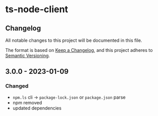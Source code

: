 # ts-node-client

## Changelog

All notable changes to this project will be documented in this file.

The format is based on [Keep a Changelog](https://keepachangelog.com/en/1.0.0/),
and this project adheres to [Semantic Versioning](https://semver.org/spec/v2.0.0.html).


## 3.0.0 - 2023-01-09

### Changed
* `npm.ls` cli -> `package-lock.json` or `package.json` parse
* npm removed
* updated dependencies

